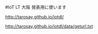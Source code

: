 #IoT LT 大阪 発表用に使います

http://tarosay.github.io/iotdl/


http://tarosay.github.io/iotdl/data/geturl.txt
